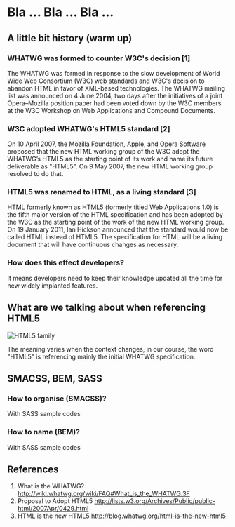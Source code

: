 # Bla ... Bla ... Bla ...

## A little bit history (warm up)

### WHATWG was formed to counter W3C's decision [1]

The WHATWG was formed in response to the slow development of World Wide Web Consortium (W3C) web standards and W3C's decision to abandon HTML in favor of XML-based technologies. The WHATWG mailing list was announced on 4 June 2004, two days after the initiatives of a joint Opera–Mozilla position paper had been voted down by the W3C members at the W3C Workshop on Web Applications and Compound Documents.

### W3C adopted WHATWG's HTML5 standard [2]

On 10 April 2007, the Mozilla Foundation, Apple, and Opera Software proposed that the new HTML working group of the W3C adopt the WHATWG’s HTML5 as the starting point of its work and name its future deliverable as "HTML5". On 9 May 2007, the new HTML working group resolved to do that.

### HTML5 was renamed to HTML, as a living standard [3]

HTML formerly known as HTML5 (formerly titled Web Applications 1.0) is the fifth major version of the HTML specification and has been adopted by the W3C as the starting point of the work of the new HTML working group. On 19 January 2011, Ian Hickson announced that the standard would now be called HTML instead of HTML5. The specification for HTML will be a living document that will have continuous changes as necessary.

### How does this effect developers?

It means developers need to keep their knowledge updated all the time for new widely implanted features.


## What are we talking about when referencing HTML5

![HTML5 family](http://upload.wikimedia.org/wikipedia/commons/thumb/f/f7/HTML5-APIs-and-related-technologies-by-Sergey-Mavrody.png/1024px-HTML5-APIs-and-related-technologies-by-Sergey-Mavrody.png)

The meaning varies when the context changes, in our course, the word "HTML5" is referencing mainly the initial WHATWG specification.


## SMACSS, BEM, SASS

### How to organise (SMACSS)?

With SASS sample codes

### How to name (BEM)?

With SASS sample codes




## References

1. What is the WHATWG? http://wiki.whatwg.org/wiki/FAQ#What_is_the_WHATWG.3F
2. Proposal to Adopt HTML5 http://lists.w3.org/Archives/Public/public-html/2007Apr/0429.html
3. HTML is the new HTML5 http://blog.whatwg.org/html-is-the-new-html5
